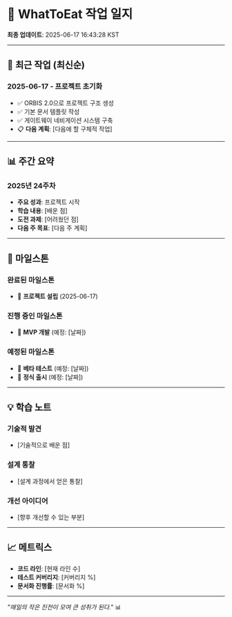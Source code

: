 # 📝 WhatToEat 작업 일지

**최종 업데이트**: 2025-06-17 16:43:28 KST

---

## 📅 최근 작업 (최신순)

### **2025-06-17 - 프로젝트 초기화**
- ✅ ORBIS 2.0으로 프로젝트 구조 생성
- ✅ 기본 문서 템플릿 작성
- ✅ 게이트웨이 네비게이션 시스템 구축
- 📋 **다음 계획**: [다음에 할 구체적 작업]

---

## 📊 주간 요약

### **2025년 24주차**
- **주요 성과**: 프로젝트 시작
- **학습 내용**: [배운 점]
- **도전 과제**: [어려웠던 점]
- **다음 주 목표**: [다음 주 계획]

---

## 🎯 마일스톤

### **완료된 마일스톤**
- 🏁 **프로젝트 설립** (2025-06-17)

### **진행 중인 마일스톤**
- 🚧 **MVP 개발** (예정: [날짜])

### **예정된 마일스톤**
- 📅 **베타 테스트** (예정: [날짜])
- 📅 **정식 출시** (예정: [날짜])

---

## 💡 학습 노트

### **기술적 발견**
- [기술적으로 배운 점]

### **설계 통찰**
- [설계 과정에서 얻은 통찰]

### **개선 아이디어**
- [향후 개선할 수 있는 부분]

---

## 📈 메트릭스

- **코드 라인**: [현재 라인 수]
- **테스트 커버리지**: [커버리지 %]
- **문서화 진행률**: [문서화 %]

---

*"매일의 작은 진전이 모여 큰 성취가 된다."* 📊
